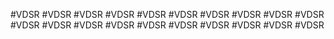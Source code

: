 #VDSR
#VDSR
#VDSR
#VDSR
#VDSR
#VDSR
#VDSR
#VDSR
#VDSR
#VDSR
#VDSR
#VDSR
#VDSR
#VDSR
#VDSR
#VDSR
#VDSR
#VDSR
#VDSR
#VDSR
